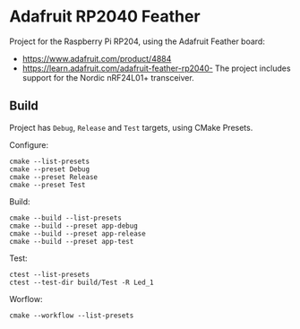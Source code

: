 # Adafruit RP2040 Feather
Project for the Raspberry Pi RP204, using the Adafruit Feather board:
- https://www.adafruit.com/product/4884
- https://learn.adafruit.com/adafruit-feather-rp2040-
The project includes support for the Nordic nRF24L01+ transceiver.

## Build
Project has `Debug`, `Release` and `Test` targets, using CMake Presets. 

Configure:
```
cmake --list-presets
cmake --preset Debug
cmake --preset Release
cmake --preset Test
```

Build:
```
cmake --build --list-presets
cmake --build --preset app-debug
cmake --build --preset app-release
cmake --build --preset app-test
```

Test:
```
ctest --list-presets
ctest --test-dir build/Test -R Led_1
```

Worflow:
```
cmake --workflow --list-presets
```
